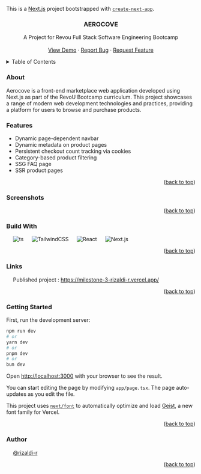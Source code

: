 This is a [Next.js](https://nextjs.org) project bootstrapped with [`create-next-app`](https://nextjs.org/docs/app/api-reference/cli/create-next-app).

<div id="readme-top" align="center">
  <a href="https://github.com/othneildrew/Best-README-Template">
  </a>

  <h3 align="center">AEROCOVE</h3>

  <p align="center">
    A Project for Revou Full Stack Software Engineering Bootcamp
    <br />
    <br />
    <a href="https://milestone-3-rizaldi-r.vercel.app/">View Demo</a>
    &middot;
    <a href="https://github.com/revou-fsse-feb25/milestone-3-rizaldi-r/issues/new?labels=bug">Report Bug</a>
    &middot;
    <a href="https://github.com/revou-fsse-feb25/milestone-3-rizaldi-r/issues/new?labels=enhancement">Request Feature</a>
  </p>
</div>

<!-- TABLE OF CONTENTS -->
<details>
  <summary>Table of Contents</summary>
  <ol>
    <li><a href="#about">Description</a></li>
    <li><a href="#features">Features</a></li>
    <li><a href="#screenshots">Screenshots</a></li>
    <li><a href="#stack">Tech Stack</a></li>
    <li><a href="#links">Links</a></li>
    <li><a href="#getting-started">Getting Started</a></li>
    <li><a href="#authors">Author</a></li>
  </ol>
</details>

### About <a id="about"></a>

Aerocove is a front-end marketplace web application developed using Next.js as part of the RevoU Bootcamp curriculum. This project showcases a range of modern web development technologies and practices, providing a platform for users to browse and purchase products.
<br />

### Features <a id="features"></a>

- Dynamic page-dependent navbar
- Dynamic metadata on product pages
- Persistent checkout count tracking via cookies
- Category-based product filtering
- SSG FAQ page
- SSR product pages

<p align="right">(<a href="#readme-top">back to top</a>)</p>

### Screenshots <a id="screenshots"></a>


<p align="right">(<a href="#readme-top">back to top</a>)</p>

### Build With <a id="stack"></a>

&emsp; ![ts](https://img.shields.io/badge/TypeScript-007ACC?style=for-the-badge&logo=typescript&logoColor=white)
&emsp; ![TailwindCSS](https://img.shields.io/badge/Tailwind%20CSS-%2338B2AC.svg?logo=tailwind-css&logoColor=white)
&emsp; ![React](https://img.shields.io/badge/React-%2320232a.svg?logo=react&logoColor=%2361DAFB)
&emsp; ![Next.js](https://img.shields.io/badge/Next.js-black?logo=next.js&logoColor=white)

<p align="right">(<a href="#readme-top">back to top</a>)</p>

### Links <a id="links"></a>
&emsp; Published project : https://milestone-3-rizaldi-r.vercel.app/

<p align="right">(<a href="#readme-top">back to top</a>)</p>

### Getting Started <a id="getting-started"></a>

First, run the development server:

```bash
npm run dev
# or
yarn dev
# or
pnpm dev
# or
bun dev
```

Open [http://localhost:3000](http://localhost:3000) with your browser to see the result.

You can start editing the page by modifying `app/page.tsx`. The page auto-updates as you edit the file.

This project uses [`next/font`](https://nextjs.org/docs/app/building-your-application/optimizing/fonts) to automatically optimize and load [Geist](https://vercel.com/font), a new font family for Vercel.

<p align="right">(<a href="#readme-top">back to top</a>)</p>

### Author <a id="authors"></a>

&emsp; [@rizaldi-r](https://github.com/rizaldi-r)

<p align="right">(<a href="#readme-top">back to top</a>)</p>